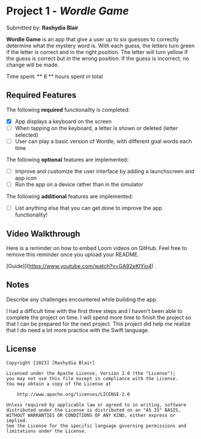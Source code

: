 # Project 1 - *Wordle Game*

Submitted by: **Rashydia Blair**

**Wordle Game** is an app that give a user up to six guesses to correctly determine what the mystery word is. With each guess, the letters turn green if the letter is correct and in the right position. The letter will turn yellow if the guess is correct but in the wrong position. If the guess is incorrect, no change will be made. 

Time spent: ** 6 ** hours spent in total

## Required Features

The following **required** functionality is completed:

- [X] App displays a keyboard on the screen
- [ ] When tapping on the keyboard, a letter is shown or deleted (letter selected)
- [ ] User can play a basic version of Wordle, with different goal words each time

The following **optional** features are implemented:

- [ ] Improve and customize the user interface by adding a launchscreen and app icon
- [ ] Run the app on a device rather than in the simulator

The following **additional** features are implemented:

- [ ] List anything else that you can get done to improve the app functionality!

## Video Walkthrough

Here is a reminder on how to embed Loom videos on GitHub. Feel free to remove this reminder once you upload your README. 

[Guide]](https://www.youtube.com/watch?v=GA92eKlYio4) .


## Notes

Describe any challenges encountered while building the app.

I had a difficult time with the first three steps and I haven't been able to complete the project on time. I will spend more time to finish the project so that I can be prepared for the next project. This project did help me realize that I do need a lot more practice with the Swift language.

## License

    Copyright [2023] [Rashydia Blair]

    Licensed under the Apache License, Version 2.0 (the "License");
    you may not use this file except in compliance with the License.
    You may obtain a copy of the License at

        http://www.apache.org/licenses/LICENSE-2.0

    Unless required by applicable law or agreed to in writing, software
    distributed under the License is distributed on an "AS IS" BASIS,
    WITHOUT WARRANTIES OR CONDITIONS OF ANY KIND, either express or implied.
    See the License for the specific language governing permissions and
    limitations under the License.

